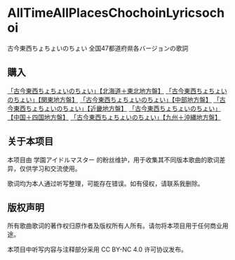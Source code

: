 # AllTimeAllPlacesChochoinLyricsochoi
古今東西ちょちょいのちょい 全国47都道府県各バージョンの歌詞

## 購入
[「古今東西ちょちょいのちょい」【北海道＋東北地方盤】](https://www.animate-onlineshop.jp/pd/2954939/)
[「古今東西ちょちょいのちょい」【関東地方盤】](https://www.animate-onlineshop.jp/pd/2954940/)
[「古今東西ちょちょいのちょい」【中部地方盤】](https://www.animate-onlineshop.jp/pd/2954941/)
[「古今東西ちょちょいのちょい」【近畿地方盤】](https://www.animate-onlineshop.jp/pd/2954942/)
[「古今東西ちょちょいのちょい」【中国＋四国地方盤】](https://www.animate-onlineshop.jp/pd/2954943/)
[「古今東西ちょちょいのちょい」【九州＋沖縄地方盤】](https://www.animate-onlineshop.jp/pd/2954944/)

## 关于本项目

本项目由 学園アイドルマスター 的粉丝维护，用于收集其不同版本歌曲的歌词差异，仅供学习和交流使用。

歌词均为本人通过听写整理，可能存在错误。如有侵权，请联系我删除。

## 版权声明

所有歌曲歌词的著作权归原作者及版权所有人所有。请勿将本项目用于任何商业用途。

本项目中听写内容与注释部分采用 CC BY-NC 4.0 许可协议发布。

